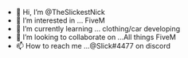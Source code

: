 - 👋 Hi, I’m @TheSlickestNick
- 👀 I’m interested in ... FiveM
- 🌱 I’m currently learning ... clothing/car developing
- 💞️ I’m looking to collaborate on ...All things FiveM
- 📫 How to reach me ...@Slick#4477 on discord

<!---
TheSlickestNick/TheSlickestNick is a ✨ special ✨ repository because its `README.md` (this file) appears on your GitHub profile.
You can click the Preview link to take a look at your changes.
--->
